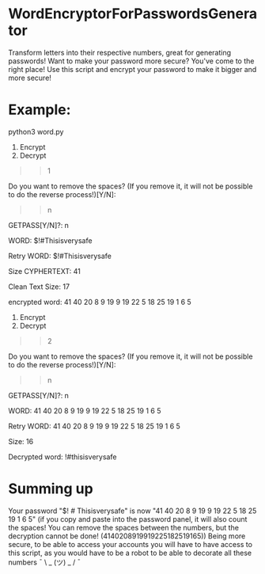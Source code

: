 # WordEncryptorForPasswordsGenerator
Transform letters into their respective numbers, great for generating passwords!
Want to make your password more secure?
You've come to the right place! Use this script and encrypt your password to make it bigger and more secure!
# Example:
python3 word.py

1)    Encrypt
2)    Decrypt
>> 1

Do you want to remove the spaces? (If you remove it, it will not be possible to do the reverse process!)[Y/N]:

>>n

GETPASS[Y/N]?: n

WORD: $!#Thisisverysafe

Retry WORD: $!#Thisisverysafe

Size CYPHERTEXT: 41

Clean Text Size: 17

encrypted word: 41 40 20 8 9 19 9 19 22 5 18 25 19 1 6 5

1)  Encrypt
2)  Decrypt

>> 2

Do you want to remove the spaces? (If you remove it, it will not be possible to do the reverse process!)[Y/N]:

>> n

GETPASS[Y/N]?: n

WORD: 41 40 20 8 9 19 9 19 22 5 18 25 19 1 6 5

Retry WORD: 41 40 20 8 9 19 9 19 22 5 18 25 19 1 6 5

Size: 16

Decrypted word: !#thisisverysafe


# Summing up
Your password "$! # Thisisverysafe" is now "41 40 20 8 9 19 9 19 22 5 18 25 19 1 6 5" (if you copy and paste into the password panel, it will also count the spaces! You can remove the spaces between the numbers, but the decryption cannot be done! (4140208919919225182519165)) Being more secure, to be able to access your accounts you will have to have access to this script, as you would have to be a robot to be able to decorate all these numbers ¯ \ _ (ツ) _ / ¯
